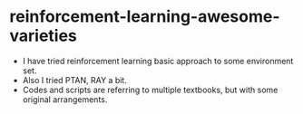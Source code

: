 # reinforcement-learning-awesome-varieties
- I have tried reinforcement learning basic approach to some environment set.
- Also I tried PTAN, RAY a bit.
- Codes and scripts are referring to multiple textbooks, but with some original arrangements.
